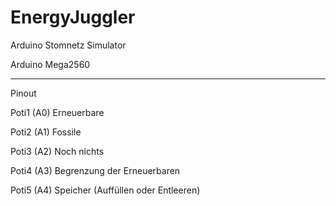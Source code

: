 # EnergyJuggler
Arduino Stomnetz Simulator


Arduino Mega2560

---
Pinout

Poti1 (A0) Erneuerbare

Poti2 (A1) Fossile

Poti3 (A2) Noch nichts

Poti4 (A3) Begrenzung der Erneuerbaren

Poti5 (A4) Speicher (Auffüllen oder Entleeren)
